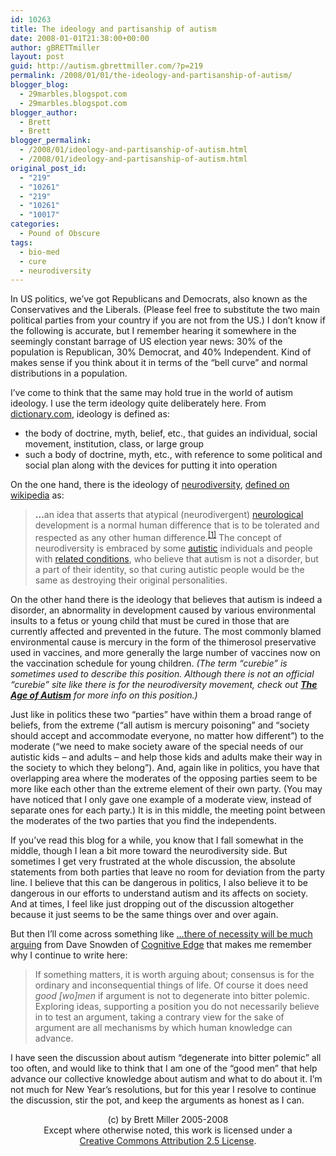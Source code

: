 ```yaml
---
id: 10263
title: The ideology and partisanship of autism
date: 2008-01-01T21:38:00+00:00
author: gBRETTmiller
layout: post
guid: http://autism.gbrettmiller.com/?p=219
permalink: /2008/01/01/the-ideology-and-partisanship-of-autism/
blogger_blog:
  - 29marbles.blogspot.com
  - 29marbles.blogspot.com
blogger_author:
  - Brett
  - Brett
blogger_permalink:
  - /2008/01/ideology-and-partisanship-of-autism.html
  - /2008/01/ideology-and-partisanship-of-autism.html
original_post_id:
  - "219"
  - "10261"
  - "219"
  - "10261"
  - "10017"
categories:
  - Pound of Obscure
tags:
  - bio-med
  - cure
  - neurodiversity
---
```

In US politics, we&#8217;ve got Republicans and Democrats, also known as the Conservatives and the Liberals. (Please feel free to substitute the two main political parties from your country if you are not from the US.) I don&#8217;t know if the following is accurate, but I remember hearing it somewhere in the seemingly constant barrage of US election year news: 30% of the population is Republican, 30% Democrat, and 40% Independent. Kind of makes sense if you think about it in terms of the &#8220;bell curve&#8221; and normal distributions in a population.

I&#8217;ve come to think that the same may hold true in the world of autism ideology. I use the term ideology quite deliberately here. From [dictionary.com](http://dictionary.reference.com/browse/ideology), ideology is defined as:

  * the body of doctrine, myth, belief, etc., that guides an individual, social movement, institution, class, or large group
  * such a body of doctrine, myth, etc., with reference to some political and social plan along with the devices for putting it into operation

On the one hand, there is the ideology of [neurodiversity](http://www.neurodiversity.com/), [defined on wikipedia](http://en.wikipedia.org/wiki/Neurodiversity) as:

> <span style="font-weight:bold;">&#8230;</span>an idea that asserts that atypical (neurodivergent) [neurological](http://en.wikipedia.org/wiki/Neurology "Neurology") development is a normal human difference that is to be tolerated and respected as any other human difference.<sup id="_ref-Movement_0" class="reference"><a href="http://en.wikipedia.org/wiki/Neurodiversity#_note-Movement" title="">[1]</a></sup> The concept of neurodiversity is embraced by some [autistic](http://en.wikipedia.org/wiki/Autism "Autism") individuals and people with [related conditions](http://en.wikipedia.org/wiki/Autism_spectrum "Autism spectrum"), who believe that autism is not a disorder, but a part of their identity, so that curing autistic people would be the same as destroying their original personalities.

On the other hand there is the ideology that believes that autism is indeed a disorder, an abnormality in development caused by various environmental insults to a fetus or young child that must be cured in those that are currently affected and prevented in the future. The most commonly blamed environmental cause is mercury in the form of the thimerosol preservative used in vaccines, and more generally the large number of vaccines now on the vaccination schedule for young children. <span style="font-style:italic;">(The term &#8220;curebie&#8221; is sometimes used to describe this position. Although there is not an official &#8220;curebie&#8221; site like there is for the neurodiversity movement, check out <a href="http://www.ageofautism.com/"><span style="font-weight:bold;">The Age of Autism</span></a> for more info on this position.)</span>

Just like in politics these two &#8220;parties&#8221; have within them a broad range of beliefs, from the extreme (&#8220;all autism is mercury poisoning&#8221; and &#8220;society should accept and accommodate everyone, no matter how different&#8221;) to the moderate (&#8220;we need to make society aware of the special needs of our autistic kids &#8211; and adults &#8211; and help those kids and adults make their way in the society to which they belong&#8221;). And, again like in politics, you have that overlapping area where the moderates of the opposing parties seem to be more like each other than the extreme element of their own party. (You may have noticed that I only gave one example of a moderate view, instead of separate ones for each party.) It is in this middle, the meeting point between the moderates of the two parties that you find the independents.

If you&#8217;ve read this blog for a while, you know that I fall somewhat in the middle, though I lean a bit more toward the neurodiversity side. But sometimes I get very frustrated at the whole discussion, the absolute statements from both parties that leave no room for deviation from the party line. I believe that this can be dangerous in politics, I also believe it to be dangerous in our efforts to understand autism and its affects on society. And at times, I feel like just dropping out of the discussion altogether because it just seems to be the same things over and over again.

But then I&#8217;ll come across something like [&#8230;there of necessity will be much arguing](http://www.cognitive-edge.com/blogs/dave/2007/12/_there_of_necessity_will_be_mu.php) from Dave Snowden of [Cognitive Edge](http://www.cognitive-edge.com) that makes me remember why I continue to write here:

> If something matters, it is worth arguing about; consensus is for the ordinary and inconsequential things of life. Of course it does need _good [wo]men_ if argument is not to degenerate into bitter polemic. Exploring ideas, supporting a position you do not necessarily believe in to test an argument, taking a contrary view for the sake of argument are all mechanisms by which human knowledge can advance.

I have seen the discussion about autism &#8220;degenerate into bitter polemic&#8221; all too often, and would like to think that I am one of the &#8220;good men&#8221; that help advance our collective knowledge about autism and what to do about it. I&#8217;m not much for New Year&#8217;s resolutions, but for this year I resolve to continue the discussion, stir the pot, and keep the arguments as honest as I can.

<div class="blogger-post-footer">
  <p align="center">
    (c) by Brett Miller 2005-2008<br /> Except where otherwise noted, this work is licensed under a<br /> <a href="http://creativecommons.org/licenses/by/2.5/" rel="license">Creative Commons Attribution 2.5 License</a>.
  </p>
</div>